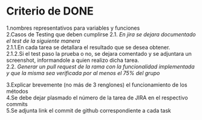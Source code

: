 # Criterio de DONE  
1.nombres representativos para variables y funciones  
2.Casos de Testing que deben cumplirse
         2.1. *En jira se dejara documentado el test de la siguiente manera*  
          2.1.1.En cada tarea se detallara el resultado que se desea obtener.  
          2.1.2.Si el test paso la prueba o no, se dejara comentado y se adjuntara un screenshot, informandole a quien realizo dicha   tarea.  
         2.2. *Generar un pull request de la rama con la funcionalidad implementada y que la misma sea verificada por al menos el 75% del grupo*

3.Explicar brevemente (no más de 3 renglones)  el funcionamiento de los métodos  
4.Se debe dejar plasmado el número de la tarea de JIRA en el respectivo commits  
5.Se adjunta link el commit de github correspondiente a cada task  
